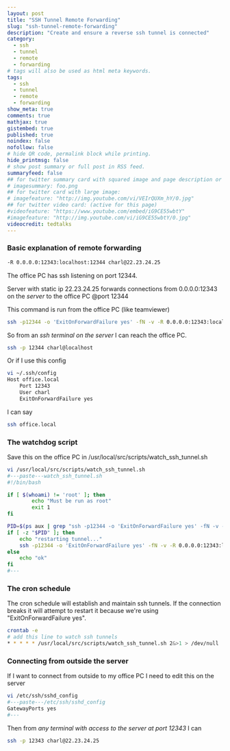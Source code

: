 ```yaml
---
layout: post
title: "SSH Tunnel Remote Forwarding"
slug: "ssh-tunnel-remote-forwarding"
description: "Create and ensure a reverse ssh tunnel is connected"
category: 
  - ssh
  - tunnel
  - remote
  - forwarding
# tags will also be used as html meta keywords.
tags:
  - ssh
  - tunnel
  - remote
  - forwarding
show_meta: true
comments: true
mathjax: true
gistembed: true
published: true
noindex: false
nofollow: false
# hide QR code, permalink block while printing.
hide_printmsg: false
# show post summary or full post in RSS feed.
summaryfeed: false
## for twitter summary card with squared image and page description or page excerpt:
# imagesummary: foo.png
## for twitter card with large image:
# imagefeature: "http://img.youtube.com/vi/VEIrQUXm_hY/0.jpg"
## for twitter video card: (active for this page)
#videofeature: "https://www.youtube.com/embed/iG9CE55wbtY"
#imagefeature: "http://img.youtube.com/vi/iG9CE55wbtY/0.jpg"
videocredit: tedtalks
---
```

### Basic explanation of remote forwarding
```bash
-R 0.0.0.0:12343:localhost:12344 charl@22.23.24.25
```

The office PC has ssh listening on port 12344.

Server with static ip 22.23.24.25 forwards connections from 0.0.0.0:12343 on the *server* to the office PC @port 12344

This command is run from the office PC (like teamviewer)

```bash
ssh -p12344 -o 'ExitOnForwardFailure yes' -fN -v -R 0.0.0.0:12343:localhost:18421 charl@22.23.24.25
```

So from an *ssh terminal on the server* I can reach the office PC.

```bash
ssh -p 12344 charl@localhost
```

<!--more-->

Or if I use this config

```bash
vi ~/.ssh/config 
Host office.local
    Port 12343
    User charl
	ExitOnForwardFailure yes
```

I can say

```bash
ssh office.local
```

### The watchdog script

Save this on the office PC in /usr/local/src/scripts/watch_ssh_tunnel.sh
```bash
vi /usr/local/src/scripts/watch_ssh_tunnel.sh 
#---paste---watch_ssh_tunnel.sh
#!/bin/bash

if [ $(whoami) != 'root' ]; then
        echo "Must be run as root"
        exit 1
fi

PID=$(ps aux | grep "ssh -p12344 -o 'ExitOnForwardFailure yes' -fN -v -R 0.0.0.0:12343:localhost:18421 charl@22.23.24.25" | grep -v grep | awk '{print $2}')
if [ -z "$PID" ]; then
	echo "restarting tunnel..."
	ssh -p12344 -o 'ExitOnForwardFailure yes' -fN -v -R 0.0.0.0:12343:localhost:18421 charl@22.23.24.25
else
	echo "ok"
fi
#---
```

### The cron schedule
The cron schedule will establish and maintain ssh tunnels. If the connection breaks it will attempt to restart it because we're using "ExitOnForwardFailure yes".

```bash
crontab -e
# add this line to watch ssh tunnels
* * * * * /usr/local/src/scripts/watch_ssh_tunnel.sh 2&>1 > /dev/null
```

### Connecting from outside the server
If I want to connect from outside to my office PC I need to edit this
on the server

```bash
vi /etc/ssh/sshd_config
#---paste---/etc/ssh/sshd_config
GatewayPorts yes
#---
```

Then from *any terminal with access to the server at port 12343* I can

```bash
ssh -p 12343 charl@22.23.24.25
```
